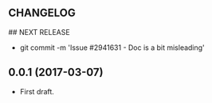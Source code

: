 CHANGELOG
---------

## NEXT RELEASE
 - git commit -m 'Issue #2941631 - Doc is a bit misleading'

## 0.0.1 (2017-03-07)
 - First draft.
